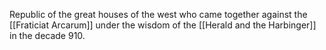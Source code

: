 Republic of the great houses of the west who came together against the [[Fraticiat Arcarum]] under the wisdom of the [[Herald and the Harbinger]] in the decade 910.